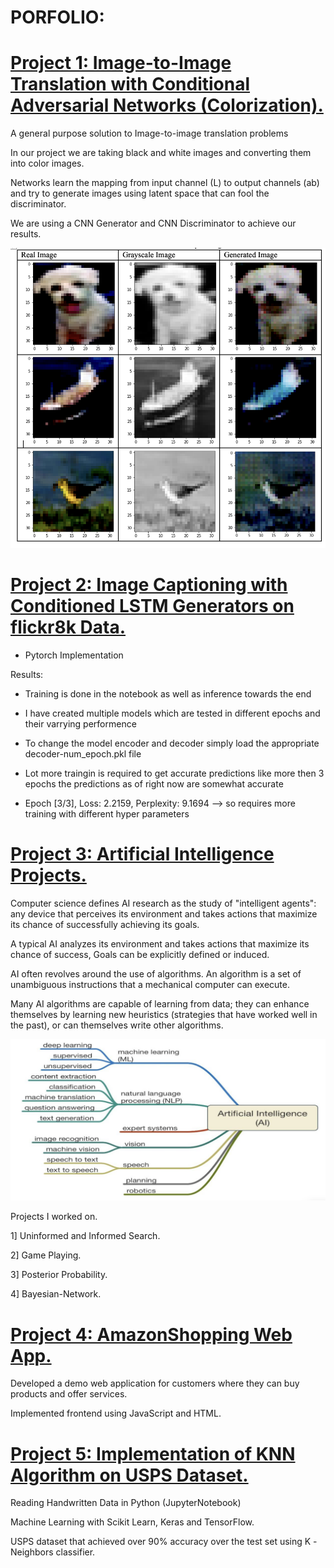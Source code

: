 # PORFOLIO:

# [Project 1: Image-to-Image Translation with Conditional Adversarial Networks (Colorization).](https://github.com/ramrams18/Image-to-Image-Translation-with-Conditional-Adversarial-Networks-Colorization)

A general purpose solution to Image-to-image translation problems

In our project we are taking black and white images and converting them into color images.

Networks learn the mapping from input channel (L) to output channels (ab) and try to           generate images using latent space that can fool the discriminator.

We are using a CNN Generator and CNN Discriminator to achieve our results.

![](/images/proj1.png)

# [Project 2: Image Captioning with Conditioned LSTM Generators on flickr8k Data.](https://github.com/ramrams18/Image-Captioning-with-Conditioned-LSTM-Generators)

* Pytorch Implementation

Results:

* Training is done in the notebook as well as inference towards the end

* I have created multiple models which are tested in different epochs and their varrying performence

* To change the model encoder and decoder simply load the appropriate decoder-num_epoch.pkl file

* Lot more traingin is required to get accurate predictions like more then 3 epochs 
  the predictions as of right now are somewhat accurate

* Epoch [3/3], Loss: 2.2159, Perplexity: 9.1694 --> so requires more training with different hyper parameters

# [Project 3: Artificial Intelligence Projects.](https://github.com/ramrams18/Artificial-Intelligence)

Computer science defines AI research as the study of "intelligent agents": any device that perceives its environment and takes actions that maximize its chance of successfully achieving its goals.

A typical AI analyzes its environment and takes actions that maximize its chance of success, Goals can be explicitly defined or induced.

AI often revolves around the use of algorithms. An algorithm is a set of unambiguous instructions that a mechanical computer can execute.

Many AI algorithms are capable of learning from data; they can enhance themselves by learning new heuristics (strategies that have worked well in the past), or can themselves write other algorithms.

![](/images/proj2.png)

Projects I worked on.

1] Uninformed and Informed Search.

2] Game Playing.

3] Posterior Probability.

4] Bayesian-Network.

# [Project 4: AmazonShopping Web App.](https://github.com/ramrams18/AmazonShopping-Web-App)

Developed a demo web application for customers where they can buy products and offer services.

Implemented frontend using JavaScript and HTML. 

# [Project 5: Implementation of KNN Algorithm on USPS Dataset.](https://github.com/ramrams18/Handwritten-digits-USPS-dataset)

Reading Handwritten Data in Python (JupyterNotebook)

Machine Learning with Scikit Learn, Keras and TensorFlow.

USPS dataset that achieved over 90% accuracy over the test set using K -Neighbors classifier.
